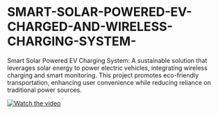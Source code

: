 # SMART-SOLAR-POWERED-EV-CHARGED-AND-WIRELESS-CHARGING-SYSTEM-
Smart Solar Powered EV Charging System: A sustainable solution that leverages solar energy to power electric vehicles, integrating wireless charging and smart monitoring. This project promotes eco-friendly transportation, enhancing user convenience while reducing reliance on traditional power sources.

[![Watch the video](https://i.sstatic.net/Vp2cE.png)](https://raw.githubusercontent.com/Dhaneshree11/SMART-SOLAR-POWERED-EV-CHARGED-AND-WIRELESS-CHARGING-SYSTEM-/main/SMART%20SOLAR%20POWERED%20EV%20CHARGED%20AND%20WIRELESS%20CHARGING%20SYSTEM_.mp4)


